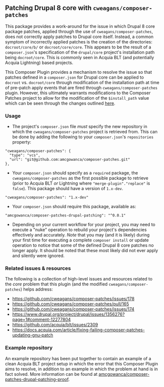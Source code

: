 ## Patching Drupal 8 core with `cweagans/composer-patches`

This package provides a work-around for the issue in which Drupal 8 core package patches, applied through the use of `cweagans/composer-patches`, does not correctly apply patches to Drupal core itself. Instead, a common symptom of incorrectly applied patches is the creation of the directories: `docroot/core/b/` or `docroot/core/core`. This appears to be the result of a `composer.json`'s specification of the `drupal/core` project's installation path being `docroot/core`. This is commonly seen in Acquia BLT (and potentially Acquia Lightning) based projects.

This Composer Plugin provides a mechanism to resolve the issue so that patches defined in a `composer.json` for Drupal core can be applied to `docroot` vs. `docroot/core` through modification of the installation path at time of pre-patch apply events that are fired through `cweagans/composer-patches` plugin. However, this ultimately warrants modifications to the Composer Patches project to allow for the modification of the `$install_path` value which can be seen through the changes outlined [here](https://github.com/amcgowanca/composer-patches/commit/2eeba8aa7ecca90b69a6c7386522635783e553cf).

### Usage

- The project's `composer.json` file *must* specify the new repository in which the `cweagans/composer-patches` project is retrieved from. This can be done by adding the following to your `composer.json`'s `repositories` property:

```
"cweagans/composer-patches": {
  "type": "vcs",
  "url": "git@github.com:amcgowanca/composer-patches.git"
},
``` 

- Your `composer.json` should specify as a `required` package, the `cweagans/composer-patches` as the first possible package to retrieve (prior to Acquia BLT _or_ Lightning where `"merge-plugin"."replace"` is `false`). This package should have a version of `1.x-dev`.

```
"cweagans/composer-patches": "1.x-dev"
```

- Your `composer.json` should require this package, available as:

```
"amcgowanca/composer-patches-drupal-patching": "^0.0.1"
```

- Depending on your current workflow for your project, you may need to execute a "nuke" operation to rebuild your project's dependencies effectively and accurately. _Note_ that you may (and it is likely) during your first time for executing a complete `composer install` or update operation to notice that some of the defined Drupal 8 core patches no longer apply. It should be noted that these most likely did not ever apply and silently were ignored.

### Related issues & resources

The following is a collection of high-level issues and resources related to the _core_ problem that this plugin (and the modified `cweagans/composer-patches`) helps address:

* https://github.com/cweagans/composer-patches/issues/178
* https://github.com/cweagans/composer-patches/pull/165
* https://github.com/cweagans/composer-patches/issues/174
* https://www.drupal.org/project/drupal/issues/1356276?page=1#comment-12277804
* https://github.com/acquia/blt/issues/2309
* https://docs.acquia.com/article/fixing-failing-composer-patches-updating-gnu-patch

### Example repository

An example repository has been put together to contain an example of a clean Acquia BLT project setup in which the error that this Composer Plugin aims to resolve, in addition to an example in which the problem at hand is in fact solved. More information can be found at [amcgowanca/composer-patches-drupal-patching-proof](https://github.com/amcgowanca/composer-patches-drupal-patching-proof).
